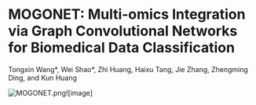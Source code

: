 # MOGONET: Multi-omics Integration via Graph Convolutional Networks for Biomedical Data Classification
Tongxin Wang\*, Wei Shao\*, Zhi Huang, Haixu Tang, Jie Zhang, Zhengming Ding, and Kun Huang

<img src="https://github.com/txWang/MOGONET/blob/main/MOGONET.png?raw=true" alt="MOGONET.png"/>![image]
